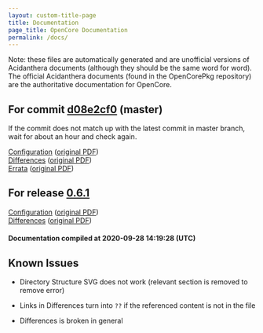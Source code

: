 ```yaml
---
layout: custom-title-page
title: Documentation
page_title: OpenCore Documentation
permalink: /docs/
---
```

Note: these files are automatically generated and are unofficial versions of Acidanthera documents (although they should be the same word for word). The official Acidanthera documents (found in the OpenCorePkg repository) are the authoritative documentation for OpenCore.

## For commit [d08e2cf0](https://github.com/acidanthera/OpenCorePkg/tree/d08e2cf0b1cf3dbc8edfa6fd5b266eaf5aea5689) (master)

If the commit does not match up with the latest commit in master branch, wait for about an hour and check again.

[Configuration](latest/Configuration.html) ([original PDF](https://github.com/acidanthera/OpenCorePkg/blob/d08e2cf0b1cf3dbc8edfa6fd5b266eaf5aea5689/Docs/Configuration.pdf))
<br>
[Differences](latest/Differences.html) ([original PDF](https://github.com/acidanthera/OpenCorePkg/blob/d08e2cf0b1cf3dbc8edfa6fd5b266eaf5aea5689/Docs/Differences/Differences.pdf))
<br>
[Errata](latest/Errata.html) ([original PDF](https://github.com/acidanthera/OpenCorePkg/blob/d08e2cf0b1cf3dbc8edfa6fd5b266eaf5aea5689/Docs/Errata/Errata.pdf))

## For release [0.6.1](https://github.com/acidanthera/OpenCorePkg/tree/0.6.1)

[Configuration](release/Configuration.html) ([original PDF](https://github.com/acidanthera/OpenCorePkg/blob/0.6.1/Docs/Configuration.pdf))
<br>
[Differences](release/Differences.html) ([original PDF](https://github.com/acidanthera/OpenCorePkg/blob/0.6.1/Docs/Differences/Differences.pdf))

#### Documentation compiled at 2020-09-28 14:19:28 (UTC)

## Known Issues

* Directory Structure SVG does not work (relevant section is removed to remove error)

* Links in Differences turn into `??` if the referenced content is not in the file

* Differences is broken in general
